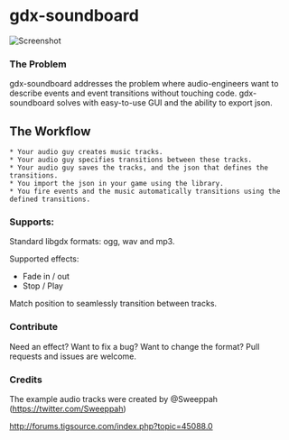 gdx-soundboard
==============

![Screenshot](http://i.imgur.com/TD3zVSR.png)

### The Problem

gdx-soundboard addresses the problem where audio-engineers want to describe events and event transitions without touching code. gdx-soundboard solves with easy-to-use GUI and the ability to export json.

## The Workflow
    * Your audio guy creates music tracks.
    * Your audio guy specifies transitions between these tracks.
    * Your audio guy saves the tracks, and the json that defines the transitions.
    * You import the json in your game using the library.
    * You fire events and the music automatically transitions using the defined transitions.

### Supports:

Standard libgdx formats: ogg, wav and mp3.

Supported effects:
- Fade in / out
- Stop / Play

Match position to seamlessly transition between tracks.

### Contribute

Need an effect? Want to fix a bug? Want to change the format? Pull requests and issues are welcome.

### Credits

The example audio tracks were created by @Sweeppah (https://twitter.com/Sweeppah)


http://forums.tigsource.com/index.php?topic=45088.0
